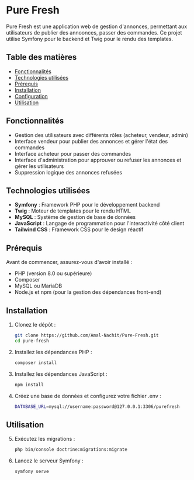 # Pure Fresh

Pure Fresh est une application web de gestion d'annonces, permettant aux utilisateurs de publier des annoonces, passer des commandes. Ce projet utilise Symfony pour le backend et Twig pour le rendu des templates.

## Table des matières

- [Fonctionnalités](#fonctionnalités)
- [Technologies utilisées](#technologies-utilisées)
- [Prérequis](#prérequis)
- [Installation](#installation)
- [Configuration](#configuration)
- [Utilisation](#utilisation)

## Fonctionnalités

- Gestion des utilisateurs avec différents rôles (acheteur, vendeur, admin)
- Interface vendeur pour publier des annonces et gérer l'état des commandes
- Interface acheteur pour passer des commandes
- Interface d'administration pour approuver ou refuser les annonces et gérer les utilisateurs
- Suppression logique des annonces refusées

## Technologies utilisées

- **Symfony** : Framework PHP pour le développement backend
- **Twig** : Moteur de templates pour le rendu HTML
- **MySQL** : Système de gestion de base de données
- **JavaScript** : Langage de programmation pour l'interactivité côté client
- **Tailwind CSS** : Framework CSS pour le design réactif

## Prérequis

Avant de commencer, assurez-vous d'avoir installé :

- PHP (version 8.0 ou supérieure)
- Composer
- MySQL ou MariaDB
- Node.js et npm (pour la gestion des dépendances front-end)

## Installation

1. Clonez le dépôt :
   ```bash
   git clone https://github.com/Amal-Nachit/Pure-Fresh.git
   cd pure-fresh
   ```

2. Installez les dépendances PHP :
   ```bash
   composer install
   ```
   
3. Installez les dépendances JavaScript :
   ```bash
   npm install
   ```

4. Créez une base de données et configurez votre fichier .env :
   ```bash
   DATABASE_URL=mysql://username:password@127.0.0.1:3306/purefresh
   ```

## Utilisation

5. Exécutez les migrations :
   ```bash
   php bin/console doctrine:migrations:migrate
   ```

6. Lancez le serveur Symfony :
   ```bash
   symfony serve
   ```
